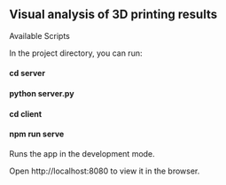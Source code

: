 ## Visual analysis of 3D printing results

Available Scripts

In the project directory, you can run:

#### cd server

#### python server.py

#### cd client

#### npm run serve

Runs the app in the development mode.

Open http://localhost:8080 to view it in the browser.
